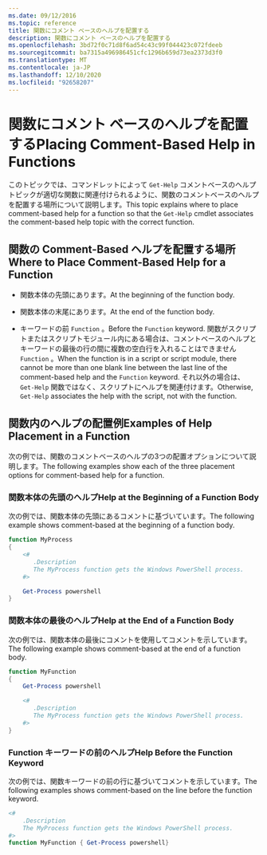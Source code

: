 ```yaml
---
ms.date: 09/12/2016
ms.topic: reference
title: 関数にコメント ベースのヘルプを配置する
description: 関数にコメント ベースのヘルプを配置する
ms.openlocfilehash: 3bd72f0c71d8f6ad54c43c99f044423c072fdeeb
ms.sourcegitcommit: ba7315a496986451cfc1296b659d73ea2373d3f0
ms.translationtype: MT
ms.contentlocale: ja-JP
ms.lasthandoff: 12/10/2020
ms.locfileid: "92658207"
---
```

# <a name="placing-comment-based-help-in-functions"></a><span data-ttu-id="788fb-103">関数にコメント ベースのヘルプを配置する</span><span class="sxs-lookup"><span data-stu-id="788fb-103">Placing Comment-Based Help in Functions</span></span>

<span data-ttu-id="788fb-104">このトピックでは、コマンドレットによって `Get-Help` コメントベースのヘルプトピックが適切な関数に関連付けられるように、関数のコメントベースのヘルプを配置する場所について説明します。</span><span class="sxs-lookup"><span data-stu-id="788fb-104">This topic explains where to place comment-based help for a function so that the `Get-Help` cmdlet associates the comment-based help topic with the correct function.</span></span>

## <a name="where-to-place-comment-based-help-for-a-function"></a><span data-ttu-id="788fb-105">関数の Comment-Based ヘルプを配置する場所</span><span class="sxs-lookup"><span data-stu-id="788fb-105">Where to Place Comment-Based Help for a Function</span></span>

- <span data-ttu-id="788fb-106">関数本体の先頭にあります。</span><span class="sxs-lookup"><span data-stu-id="788fb-106">At the beginning of the function body.</span></span>

- <span data-ttu-id="788fb-107">関数本体の末尾にあります。</span><span class="sxs-lookup"><span data-stu-id="788fb-107">At the end of the function body.</span></span>

- <span data-ttu-id="788fb-108">キーワードの前 `Function` 。</span><span class="sxs-lookup"><span data-stu-id="788fb-108">Before the `Function` keyword.</span></span> <span data-ttu-id="788fb-109">関数がスクリプトまたはスクリプトモジュール内にある場合は、コメントベースのヘルプとキーワードの最後の行の間に複数の空白行を入れることはできません `Function` 。</span><span class="sxs-lookup"><span data-stu-id="788fb-109">When the function is in a script or script module, there cannot be more than one blank line between the last line of the comment-based help and the `Function` keyword.</span></span> <span data-ttu-id="788fb-110">それ以外の場合は、 `Get-Help` 関数ではなく、スクリプトにヘルプを関連付けます。</span><span class="sxs-lookup"><span data-stu-id="788fb-110">Otherwise, `Get-Help` associates the help with the script, not with the function.</span></span>

## <a name="examples-of-help-placement-in-a-function"></a><span data-ttu-id="788fb-111">関数内のヘルプの配置例</span><span class="sxs-lookup"><span data-stu-id="788fb-111">Examples of Help Placement in a Function</span></span>

<span data-ttu-id="788fb-112">次の例では、関数のコメントベースのヘルプの3つの配置オプションについて説明します。</span><span class="sxs-lookup"><span data-stu-id="788fb-112">The following examples show each of the three placement options for comment-based help for a function.</span></span>

### <a name="help-at-the-beginning-of-a-function-body"></a><span data-ttu-id="788fb-113">関数本体の先頭のヘルプ</span><span class="sxs-lookup"><span data-stu-id="788fb-113">Help at the Beginning of a Function Body</span></span>

<span data-ttu-id="788fb-114">次の例では、関数本体の先頭にあるコメントに基づいています。</span><span class="sxs-lookup"><span data-stu-id="788fb-114">The following example shows comment-based at the beginning of a function body.</span></span>

```powershell
function MyProcess
{
    <#
       .Description
       The MyProcess function gets the Windows PowerShell process.
    #>

    Get-Process powershell
}
```

### <a name="help-at-the-end-of-a-function-body"></a><span data-ttu-id="788fb-115">関数本体の最後のヘルプ</span><span class="sxs-lookup"><span data-stu-id="788fb-115">Help at the End of a Function Body</span></span>

 <span data-ttu-id="788fb-116">次の例では、関数本体の最後にコメントを使用してコメントを示しています。</span><span class="sxs-lookup"><span data-stu-id="788fb-116">The following example shows comment-based at the end of a function body.</span></span>

```powershell
function MyFunction
{
    Get-Process powershell

    <#
       .Description
       The MyProcess function gets the Windows PowerShell process.
    #>
}
```

### <a name="help-before-the-function-keyword"></a><span data-ttu-id="788fb-117">Function キーワードの前のヘルプ</span><span class="sxs-lookup"><span data-stu-id="788fb-117">Help Before the Function Keyword</span></span>

 <span data-ttu-id="788fb-118">次の例では、関数キーワードの前の行に基づいてコメントを示しています。</span><span class="sxs-lookup"><span data-stu-id="788fb-118">The following examples shows comment-based on the line before the function keyword.</span></span>

```powershell
<#
    .Description
    The MyProcess function gets the Windows PowerShell process.
#>
function MyFunction { Get-Process powershell}
```
